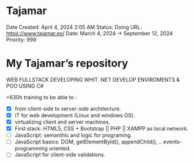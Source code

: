 # Tajamar

Date Created: April 4, 2024 2:05 AM
Status: Doing
URL: https://www.tajamar.es/
Date: March 4, 2024 → September 12, 2024
Priority: 999

# My Tajamar’s repository

WEB FULLSTACK DEVELOPING WHIT .NET DEVELOP ENVIROMENTS & POO USING C#

+630h training to be able to :

- [x]  from client-side to server-side architecture.
- [x]  IT for web development (Linux and windows OS).
- [x]  virtualizing client and server machines.
- [x]  First stack: HTML5, CSS + Bootstrap || PHP || XAMPP as local network.
- [ ]  JavaScript: semanthic and logic for programing.
- [ ]  JavaScript basics: DOM, getElementById(), appendChild(), .. events-programming oriented.
- [ ]  JavaScript for client-side validations.